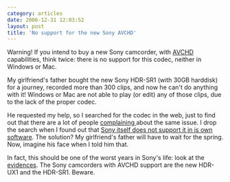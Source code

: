 ```yaml
---
category: articles
date: 2006-12-31 12:03:52
layout: post
title: 'No support for the new Sony AVCHD'
---
```


<p>Warning! If you intend to buy a new Sony camcorder, with <a href="http://en.wikipedia.org/wiki/AVCHD">AVCHD</a> capabilities, think twice: there is no support for this codec, neither in Windows or Mac.</p>

<p>My girlfriend's father bought the new Sony HDR-SR1 (with 30GB harddisk) for a journey, recorded more than 300 clips, and now he can't do anything with it! Windows  or Mac are not able to play (or edit) any of those clips, due to the lack of the proper codec.</p>

<p>He requested my help, so I searched for the codec in the web, just to find out that there are a lot of people <a href="http://forums.cnet.com/5208-7594_102-0.html?forumID=59&threadID=211833&messageID=2259548">complaining </a> about the same issue. I drop the search when I found out that <a href="http://www.sonymediasoftware.com/products/product.asp?PID=404&PageID=40">Sony itself does not support it in is own software</a>. The solution? My girlfriend's father will have to wait for the spring. Now, imagine his face when I told him that.</p>

<p>In fact, this should be one of the worst years in Sony's life: look at the <a href="//joaobordalo.com/articles/tag/sony">evidences</a>. The Sony camcorders with AVCHD support are the new HDR-UX1 and the HDR-SR1. Beware.</p>
